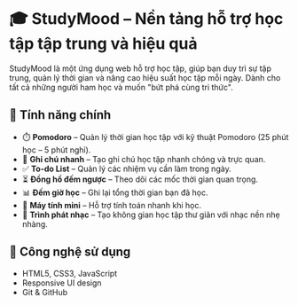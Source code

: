 # 🎓 StudyMood – Nền tảng hỗ trợ học tập tập trung và hiệu quả

StudyMood là một ứng dụng web hỗ trợ học tập, giúp bạn duy trì sự tập trung, quản lý thời gian và nâng cao hiệu suất học tập mỗi ngày. Dành cho tất cả những người ham học và muốn "bứt phá cùng tri thức".

## 🌟 Tính năng chính

- ⏱️ **Pomodoro** – Quản lý thời gian học tập với kỹ thuật Pomodoro (25 phút học – 5 phút nghỉ).
- 📝 **Ghi chú nhanh** – Tạo ghi chú học tập nhanh chóng và trực quan.
- ✅ **To-do List** – Quản lý các nhiệm vụ cần làm trong ngày.
- ⏳ **Đồng hồ đếm ngược** – Theo dõi các mốc thời gian quan trọng.
- 📊 **Đếm giờ học** – Ghi lại tổng thời gian bạn đã học.
- 🧮 **Máy tính mini** – Hỗ trợ tính toán nhanh khi học.
- 🎵 **Trình phát nhạc** – Tạo không gian học tập thư giãn với nhạc nền nhẹ nhàng.

## 🚀 Công nghệ sử dụng

- HTML5, CSS3, JavaScript
- Responsive UI design
- Git & GitHub

